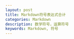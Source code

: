 ```yaml
---
layout: post
title: Markdown符号表达式合计
categories: Markdown
description: 数学符号，运算符号
keywords: Markdown, 符号
---
```

